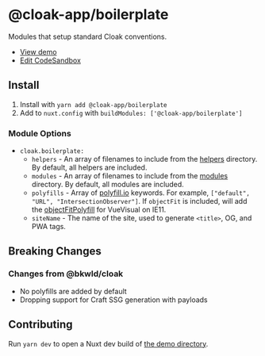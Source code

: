 # @cloak-app/boilerplate

Modules that setup standard Cloak conventions.

- [View demo](https://cloak-boilerplate.netlify.app/)
- [Edit CodeSandbox](https://githubbox.com/BKWLD/cloak-boilerplate)

## Install

1. Install with `yarn add @cloak-app/boilerplate`
2. Add to `nuxt.config` with `buildModules: ['@cloak-app/boilerplate']`

### Module Options

- `cloak.boilerplate:`
  - `helpers` - An array of filenames to include from the [helpers](./helpers) directory.  By default, all helpers are included.
  - `modules` - An array of filenames to include from the [modules](./modules) directory.  By default, all modules are included.
  - `polyfills` - Array of [polyfill.io](https://polyfill.io/) keywords.  For example, `["default", "URL", "IntersectionObserver"]`.  If `objectFit` is included, will add the [objectFitPolyfill](https://github.com/constancecchen/object-fit-polyfill) for VueVisual on IE11.
  - `siteName` - The name of the site, used to generate `<title>`, OG, and PWA tags.

## Breaking Changes

### Changes from @bkwld/cloak

- No polyfills are added by default
- Dropping support for Craft SSG generation with payloads

## Contributing

Run `yarn dev` to open a Nuxt dev build of [the demo directory](./demo).
